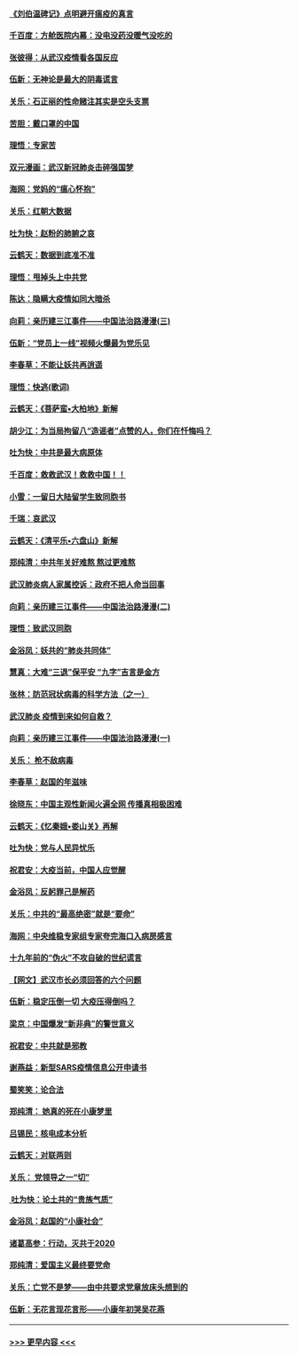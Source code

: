 #### [《刘伯温碑记》点明避开瘟疫的真言](../pages/nsc993/n11852128.md?t=02080222) 
#### [千百度：方舱医院内幕：没电没药没暖气没吃的](../pages/nsc993/n11850211.md?t=02080222) 
#### [张彼得：从武汉疫情看各国反应](../pages/nsc993/n11850102.md?t=02080222) 
#### [伍新：无神论是最大的阴毒谎言](../pages/nsc993/n11846129.md?t=02080222) 
#### [关乐：石正丽的性命赌注其实是空头支票](../pages/nsc993/n11846109.md?t=02080222) 
#### [苦胆：戴口罩的中国](../pages/nsc993/n11845576.md?t=02080222) 
#### [理悟：专家苦](../pages/nsc993/n11845564.md?t=02080222) 
#### [双元漫画：武汉新冠肺炎击碎强国梦](../pages/nsc993/n11843320.md?t=02080222) 
#### [海网：党妈的“瘟心怀抱”](../pages/nsc993/n11840740.md?t=02080222) 
#### [关乐：红朝大数据](../pages/nsc993/n11840675.md?t=02080222) 
#### [吐为快：赵粉的肺腑之哀](../pages/nsc993/n11840618.md?t=02080222) 
#### [云鹤天：数据到底准不准](../pages/nsc993/n11840325.md?t=02080222) 
#### [理悟：甩掉头上中共党](../pages/nsc993/n11838826.md?t=02080222) 
#### [陈达：隐瞒大疫情如同大暗杀](../pages/nsc993/n11838771.md?t=02080222) 
#### [向莉：亲历建三江事件——中国法治路漫漫(三)](../pages/nsc993/n11831825.md?t=02080222) 
#### [伍新：“党员上一线”视频火爆最为党乐见](../pages/nsc993/n11838200.md?t=02080222) 
#### [李春草：不能让妖共再逍遥](../pages/nsc993/n11838102.md?t=02080222) 
#### [理悟：快逃(歌词)](../pages/nsc993/n11838083.md?t=02080222) 
#### [云鹤天：《菩萨蛮▪大柏地》新解](../pages/nsc993/n11838059.md?t=02080222) 
#### [胡少江：为当局拘留八“造谣者”点赞的人，你们在忏悔吗？](../pages/nsc993/n11836801.md?t=02080222) 
#### [吐为快：中共是最大病原体](../pages/nsc993/n11836748.md?t=02080222) 
#### [千百度：救救武汉！救救中国！！](../pages/nsc993/n11836145.md?t=02080222) 
#### [小雪：一留日大陆留学生致同胞书](../pages/nsc993/n11834624.md?t=02080222) 
#### [千瑞：哀武汉](../pages/nsc993/n11833647.md?t=02080222) 
#### [云鹤天：《清平乐▪六盘山》新解](../pages/nsc993/n11833611.md?t=02080222) 
#### [郑纯清：中共年关好难熬 熬过更难熬](../pages/nsc993/n11833489.md?t=02080222) 
#### [武汉肺炎病人家属控诉：政府不把人命当回事](../pages/nsc993/n11833205.md?t=02080222) 
#### [向莉：亲历建三江事件——中国法治路漫漫(二)](../pages/nsc993/n11829102.md?t=02080222) 
#### [理悟：致武汉同胞](../pages/nsc993/n11831522.md?t=02080222) 
#### [金浴凤：妖共的“肺炎共同体”](../pages/nsc993/n11829448.md?t=02080222) 
#### [慧真：大难“三退”保平安 “九字”吉言是金方](../pages/nsc993/n11829501.md?t=02080222) 
#### [张林：防范冠状病毒的科学方法（之一）](../pages/nsc993/n11828618.md?t=02080222) 
#### [武汉肺炎 疫情到来如何自救？](../pages/nsc993/n11827632.md?t=02080222) 
#### [向莉：亲历建三江事件——中国法治路漫漫(一)](../pages/nsc993/n11827190.md?t=02080222) 
#### [关乐： 枪不敌病毒](../pages/nsc993/n11826746.md?t=02080222) 
#### [李春草：赵国的年滋味](../pages/nsc993/n11826321.md?t=02080222) 
#### [徐晓东：中国主观性新闻火遍全网 传播真相极困难](../pages/nsc993/n11826508.md?t=02080222) 
#### [云鹤天：《忆秦娥▪娄山关》再解](../pages/nsc993/n11824682.md?t=02080222) 
#### [吐为快：党与人民异忧乐](../pages/nsc993/n11824660.md?t=02080222) 
#### [祝君安：大疫当前，中国人应觉醒](../pages/nsc993/n11821946.md?t=02080222) 
#### [金浴凤：反躬罪己是解药](../pages/nsc993/n11820280.md?t=02080222) 
#### [关乐：中共的“最高绝密”就是“要命”](../pages/nsc993/n11816946.md?t=02080222) 
#### [海网：中央维稳专家组专家夸完海口入病房感言](../pages/nsc993/n11815138.md?t=02080222) 
#### [十九年前的“伪火”不攻自破的世纪谎言](../pages/nsc993/n11813238.md?t=02080222) 
#### [【网文】武汉市长必须回答的六个问题](../pages/nsc993/n11813848.md?t=02080222) 
#### [伍新：稳定压倒一切 大疫压得倒吗？](../pages/nsc993/n11812634.md?t=02080222) 
#### [梁京：中国爆发“新非典”的警世意义](../pages/nsc993/n11812554.md?t=02080222) 
#### [祝君安：中共就是邪教](../pages/nsc993/n11812431.md?t=02080222) 
#### [谢燕益：新型SARS疫情信息公开申请书](../pages/nsc993/n11808840.md?t=02080222) 
#### [蜀笑笑：论合法](../pages/nsc993/n11808064.md?t=02080222) 
#### [郑纯清： 她真的死在小康梦里](../pages/nsc993/n11806623.md?t=02080222) 
#### [吕锡民：核电成本分析](../pages/nsc993/n11806284.md?t=02080222) 
#### [云鹤天：对联两则](../pages/nsc993/n11805957.md?t=02080222) 
#### [关乐： 党领导之一“切”](../pages/nsc993/n11804505.md?t=02080222) 
#### [ 吐为快：论土共的“贵族气质”](../pages/nsc993/n11804490.md?t=02080222) 
#### [金浴凤：赵国的“小康社会”](../pages/nsc993/n11804452.md?t=02080222) 
#### [诸葛高参：行动，灭共于2020](../pages/nsc993/n11804120.md?t=02080222) 
#### [郑纯清：爱国主义最终要党命](../pages/nsc993/n11802197.md?t=02080222) 
#### [关乐：亡党不是梦——由中共要求党章放床头想到的](../pages/nsc993/n11802156.md?t=02080222) 
#### [伍新：无花言现花言形——小康年初哭吴花燕](../pages/nsc993/n11800044.md?t=02080222) 

----
#### [ >>> 更早内容 <<< ](../indexes/nsc993-earlier.md)
